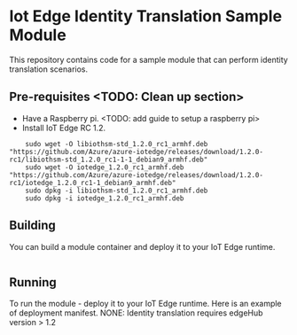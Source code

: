 # Iot Edge Identity Translation Sample Module
This repository contains code for a sample module that can perform identity translation scenarios.

## Pre-requisites <TODO: Clean up section>
- Have a Raspberry pi. <TODO: add guide to setup a raspberry pi>
- Install IoT Edge RC 1.2.

```
    sudo wget -O libiothsm-std_1.2.0_rc1_armhf.deb "https://github.com/Azure/azure-iotedge/releases/download/1.2.0-rc1/libiothsm-std_1.2.0_rc1-1-1_debian9_armhf.deb"
    sudo wget -O iotedge_1.2.0_rc1_armhf.deb "https://github.com/Azure/azure-iotedge/releases/download/1.2.0-rc1/iotedge_1.2.0_rc1-1_debian9_armhf.deb"
    sudo dpkg -i libiothsm-std_1.2.0_rc1_armhf.deb
    sudo dpkg -i iotedge_1.2.0_rc1_armhf.deb
```

## Building
You can build a module container and deploy it to your IoT Edge runtime.
```

```

## Running
To run the module - deploy it to your IoT Edge runtime. Here is an example of deployment manifest. 
NONE: Identity translation requires edgeHub version > 1.2
```

```
